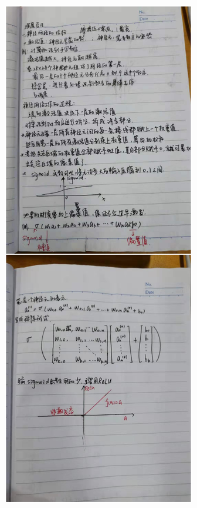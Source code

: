 ![Image text](https://github.com/LiQianqian123/hello-world/blob/master/35_1.jpg)
![Image text](https://github.com/LiQianqian123/hello-world/blob/master/35_2.jpg)
